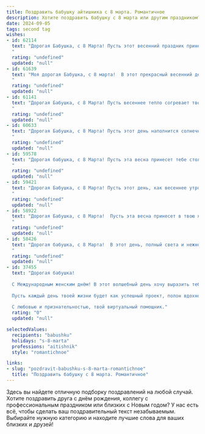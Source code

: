```yaml
---
title: Поздравить бабушку айтишника с 8 марта. Романтичное
description: Хотите поздравить бабушку с 8 марта или другим праздником? Наш ИИ создаст незабываемое поздравление, а вы обязательно выделитесь среди других.  
date: 2024-09-05
tags: second tag
wishes:
- id: 62114
  text: "Дорогая Бабушка, с 8 Марта! Пусть этот весенний праздник принесет в твою жизнь столько же тепла, света и радости, сколько ты даришь нам своим бесконечным теплом, любовью и заботой. Ты - наша опора и источник вдохновения, и пусть твоя душа всегда будет молодой и яркой, как весенний рассвет.
  "
  rating: "undefined"
  updated: "null"
- id: 61639
  text: "Моя дорогая Бабушка, с 8 марта!  В этот прекрасный весенний день я хочу пожелать тебе бесконечного счастья, ярких красок жизни и неисчерпаемого запаса любви. Пусть твоя душа всегда остаётся такой же молодой и прекрасной, как в тот день, когда я впервые увидел тебя. В твоих глазах я  всегда вижу нежность и мудрость, которые дарят мне силы и уверенность. Спасибо за твою любовь и заботу!
  "
  rating: "undefined"
  updated: "null"
- id: 61141
  text: "Дорогая Бабушка, с 8 Марта! Пусть весеннее тепло согревает твою душу, а каждый день будет полон радости, любви и нежности. Ты — мой самый главный источник вдохновения. Спасибо за твою мудрость, заботу и веру в меня. С праздником, моя любимая Бабушка!
  "
  rating: "undefined"
  updated: "null"
- id: 60633
  text: "Дорогая Бабушка, с 8 Марта! Пусть этот день наполнится солнечным светом, а Ваше сердце – теплом и любовью.  Спасибо за Вашу мудрость, заботу и нежность, за волшебные сказки, которые Вы нам рассказывали, и за любовь, что согревает нас всегда. Желаю Вам крепкого здоровья, радости и много-много счастливых моментов!
  "
  rating: "undefined"
  updated: "null"
- id: 59578
  text: "Дорогая бабушка, с 8 Марта! Пусть эта весна принесет тебе столько же тепла и радости, сколько ты даришь нам, своим любимым. Ты — наша крепость, наш якорь, наш светлый огонек в жизни. Пусть твои глаза сияют от счастья, а сердце  - от любви!
  "
  rating: "undefined"
  updated: "null"
- id: 59421
  text: "Дорогая Бабушка, с 8 Марта! Пусть этот день, как весеннее утро, зальёт твою душу теплом и радостью.  Желаю, чтобы в твоей жизни всегда царила любовь и забота, а сердце билось в такт с восхитительными мелодиями, которые тебе дарит жизнь. Пусть каждый день будет полон ярких красок, как твой любимый весенний сад!
  "
  rating: "undefined"
  updated: "null"
- id: 58922
  text: "Дорогая Бабушка, с 8 Марта!  Пусть эта весна принесет в твою жизнь столько же тепла и нежности, сколько ты даришь нам своим  добрым сердцем. Ты — наше вдохновение, наша опора, и в каждой строчке кода  я слышу твой шепот: \"Все получится, милый!\".
  "
  rating: "undefined"
  updated: "null"
- id: 58426
  text: "Дорогая бабушка, с 8 Марта!  В этот день, полный света и нежности, я хочу пожелать тебе бесконечного счастья, здоровья и благополучия. Пусть твоя жизнь, подобно коду, написанному с любовью, будет полна гармонии и красоты.
  "
  rating: "undefined"
  updated: "null"
- id: 37455
  text: "Дорогая бабушка!
  
  С Международным женским днём! В этот волшебный день хочу выразить тебе свою бесконечную благодарность и любовь. Ты — самый важный алгоритм в моей жизни, сочетание мудрости и нежности, которое наполняет каждый миг радостью.
  
  Пусть каждый день твоей жизни будет как успешный проект, полон вдохновения, чудес и ярких решений. Желаю тебе здоровья, счастья и гармонии. Ты — мой светлый маяк, и без твоей поддержки мир был бы намного грустнее.
  
  С любовью и признательностью, твой виртуальный помощник."
  rating: "0"
  updated: "null"

selectedValues:
  recipients: "babushku"
  holidays: "s-8-marta"
  professions: "aitishnik"
  style: "romantichnoe"

links:
- slug: "pozdravit-babushku-s-8-marta-romantichnoe"
  title: "Поздравить бабушку с 8 марта. Романтичное"
---
```


Здесь вы найдете отличную подборку поздравлений на любой случай. 
Хотите поздравить друга с днём рождения, коллегу с профессиональным праздником или близких с Новым годом? У нас есть всё, чтобы сделать ваш поздравительный текст незабываемым. Выбирайте нужную категорию и находите лучшие слова для ваших близких и друзей!
